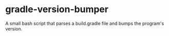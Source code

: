 # gradle-version-bumper
A small bash script that parses a build.gradle file and bumps the program's version.
